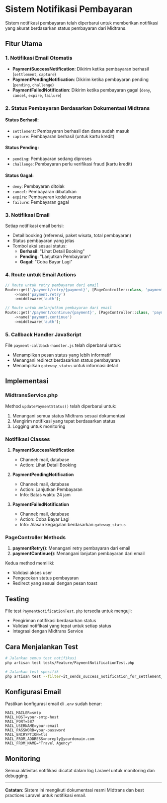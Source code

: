 # Sistem Notifikasi Pembayaran

Sistem notifikasi pembayaran telah diperbarui untuk memberikan notifikasi yang akurat berdasarkan status pembayaran dari Midtrans.

## Fitur Utama

### 1. Notifikasi Email Otomatis
- **PaymentSuccessNotification**: Dikirim ketika pembayaran berhasil (`settlement`, `capture`)
- **PaymentPendingNotification**: Dikirim ketika pembayaran pending (`pending`, `challenge`)
- **PaymentFailedNotification**: Dikirim ketika pembayaran gagal (`deny`, `cancel`, `expire`, `failure`)

### 2. Status Pembayaran Berdasarkan Dokumentasi Midtrans

#### Status Berhasil:
- `settlement`: Pembayaran berhasil dan dana sudah masuk
- `capture`: Pembayaran berhasil (untuk kartu kredit)

#### Status Pending:
- `pending`: Pembayaran sedang diproses
- `challenge`: Pembayaran perlu verifikasi fraud (kartu kredit)

#### Status Gagal:
- `deny`: Pembayaran ditolak
- `cancel`: Pembayaran dibatalkan
- `expire`: Pembayaran kedaluwarsa
- `failure`: Pembayaran gagal

### 3. Notifikasi Email

Setiap notifikasi email berisi:
- Detail booking (referensi, paket wisata, total pembayaran)
- Status pembayaran yang jelas
- Tombol aksi sesuai status:
  - **Berhasil**: "Lihat Detail Booking"
  - **Pending**: "Lanjutkan Pembayaran"
  - **Gagal**: "Coba Bayar Lagi"

### 4. Route untuk Email Actions

```php
// Route untuk retry pembayaran dari email
Route::get('/payment/retry/{payment}', [PageController::class, 'paymentRetry'])
    ->name('payment.retry')
    ->middleware('auth');

// Route untuk melanjutkan pembayaran dari email
Route::get('/payment/continue/{payment}', [PageController::class, 'paymentContinue'])
    ->name('payment.continue')
    ->middleware('auth');
```

### 5. Callback Handler JavaScript

File `payment-callback-handler.js` telah diperbarui untuk:
- Menampilkan pesan status yang lebih informatif
- Menangani redirect berdasarkan status pembayaran
- Menampilkan `gateway_status` untuk informasi detail

## Implementasi

### MidtransService.php

Method `updatePaymentStatus()` telah diperbarui untuk:
1. Menangani semua status Midtrans sesuai dokumentasi
2. Mengirim notifikasi yang tepat berdasarkan status
3. Logging untuk monitoring

### Notifikasi Classes

1. **PaymentSuccessNotification**
   - Channel: mail, database
   - Action: Lihat Detail Booking

2. **PaymentPendingNotification**
   - Channel: mail, database
   - Action: Lanjutkan Pembayaran
   - Info: Batas waktu 24 jam

3. **PaymentFailedNotification**
   - Channel: mail, database
   - Action: Coba Bayar Lagi
   - Info: Alasan kegagalan berdasarkan `gateway_status`

### PageController Methods

1. **paymentRetry()**: Menangani retry pembayaran dari email
2. **paymentContinue()**: Menangani lanjutan pembayaran dari email

Kedua method memiliki:
- Validasi akses user
- Pengecekan status pembayaran
- Redirect yang sesuai dengan pesan toast

## Testing

File test `PaymentNotificationTest.php` tersedia untuk menguji:
- Pengiriman notifikasi berdasarkan status
- Validasi notifikasi yang tepat untuk setiap status
- Integrasi dengan Midtrans Service

## Cara Menjalankan Test

```bash
# Jalankan semua test notifikasi
php artisan test tests/Feature/PaymentNotificationTest.php

# Jalankan test spesifik
php artisan test --filter=it_sends_success_notification_for_settlement_status
```

## Konfigurasi Email

Pastikan konfigurasi email di `.env` sudah benar:

```env
MAIL_MAILER=smtp
MAIL_HOST=your-smtp-host
MAIL_PORT=587
MAIL_USERNAME=your-email
MAIL_PASSWORD=your-password
MAIL_ENCRYPTION=tls
MAIL_FROM_ADDRESS=noreply@yourdomain.com
MAIL_FROM_NAME="Travel Agency"
```

## Monitoring

Semua aktivitas notifikasi dicatat dalam log Laravel untuk monitoring dan debugging.

---

**Catatan**: Sistem ini mengikuti dokumentasi resmi Midtrans dan best practices Laravel untuk notifikasi email.
